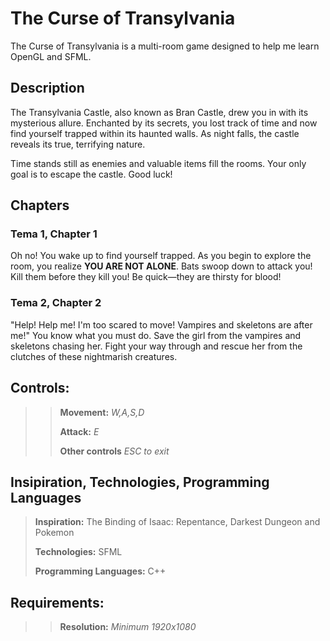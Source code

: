 # The Curse of Transylvania

The Curse of Transylvania is a multi-room game designed to help me learn OpenGL and SFML.

## Description

The Transylvania Castle, also known as Bran Castle, drew you in with its mysterious allure. Enchanted by its secrets, you lost track of time and now find yourself trapped within its haunted walls. As night falls, the castle reveals its true, terrifying nature.

Time stands still as enemies and valuable items fill the rooms. Your only goal is to escape the castle. Good luck!

## Chapters

### Tema 1, Chapter 1

Oh no! You wake up to find yourself trapped. As you begin to explore the room, you realize **YOU ARE NOT ALONE**. Bats swoop down to attack you! Kill them before they kill you! Be quick—they are thirsty for blood!

### Tema 2, Chapter 2

"Help! Help me! I'm too scared to move! Vampires and skeletons are after me!" You know what you must do. Save the girl from the vampires and skeletons chasing her. Fight your way through and rescue her from the clutches of these nightmarish creatures.

## Controls:
>> **Movement:** *W,A,S,D*
>>
>> **Attack:** *E*
>>
>> **Other controls** *ESC to exit*

## Insipiration, Technologies, Programming Languages

> **Inspiration:** The Binding of Isaac: Repentance, Darkest Dungeon and Pokemon
>
> **Technologies:** SFML
>
> **Programming Languages:** C++
>

## Requirements:
>> **Resolution:** *Minimum 1920x1080*
